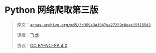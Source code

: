 # Python 网络爬取第三版

> 原文：[`annas-archive.org/md5/3c359a3a3947ea27259c8eac15f155d2`](https://annas-archive.org/md5/3c359a3a3947ea27259c8eac15f155d2)
>
> 译者：[飞龙](https://github.com/wizardforcel)
>
> 协议：[CC BY-NC-SA 4.0](http://creativecommons.org/licenses/by-nc-sa/4.0/)